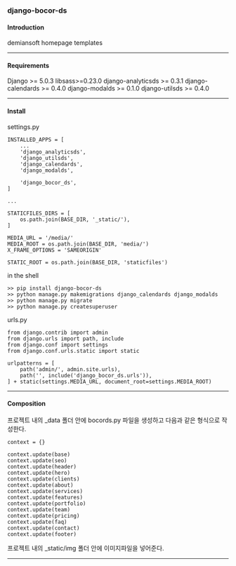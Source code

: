 ### django-bocor-ds

#### Introduction 
demiansoft homepage templates

---
#### Requirements

Django >= 5.0.3
libsass>=0.23.0
django-analyticsds >= 0.3.1
django-calendards >= 0.4.0
django-modalds >= 0.1.0
django-utilsds >= 0.4.0

---
#### Install

settings.py  
```  
INSTALLED_APPS = [    
    ...  
	'django_analyticsds',  
	'django_utilsds',  
	'django_calendards',  
	'django_modalds',  
	  
	'django_bocor_ds',
]

...

STATICFILES_DIRS = [
    os.path.join(BASE_DIR, '_static/'),
]

MEDIA_URL = '/media/'  
MEDIA_ROOT = os.path.join(BASE_DIR, 'media/')  
X_FRAME_OPTIONS = 'SAMEORIGIN'  
  
STATIC_ROOT = os.path.join(BASE_DIR, 'staticfiles')  

```

in the shell
```
>> pip install django-bocor-ds
>> python manage.py makemigrations django_calendards django_modalds
>> python manage.py migrate
>> python manage.py createsuperuser
```


urls.py
```
from django.contrib import admin  
from django.urls import path, include  
from django.conf import settings  
from django.conf.urls.static import static  
  
urlpatterns = [  
    path('admin/', admin.site.urls),  
    path('', include('django_bocor_ds.urls')),  
] + static(settings.MEDIA_URL, document_root=settings.MEDIA_ROOT)
```

---
#### Composition

프로젝트 내의 \_data 폴더 안에 bocords.py 파일을 생성하고 다음과 같은 형식으로 작성한다.

```
context = {}

context.update(base)
context.update(seo)
context.update(header)
context.update(hero)
context.update(clients)
context.update(about)
context.update(services)
context.update(features)
context.update(portfolio)
context.update(team)
context.update(pricing)
context.update(faq)
context.update(contact)
context.update(footer)

```
프로젝트 내의 \_static/img 폴더 안에 이미지파일을 넣어준다.

---

